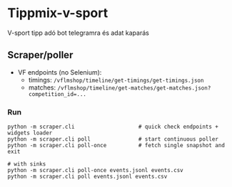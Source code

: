 # Tippmix-v-sport
V-sport tipp adó bot telegramra és adat kaparás

## Scraper/poller

- VF endpoints (no Selenium):
  - timings: `/vflmshop/timeline/get-timings/get-timings.json`
  - matches: `/vflmshop/timeline/get-matches/get-matches.json?competition_id=...`

### Run

```
python -m scraper.cli                    # quick check endpoints + widgets loader
python -m scraper.cli poll               # start continuous poller
python -m scraper.cli poll-once          # fetch single snapshot and exit

# with sinks
python -m scraper.cli poll-once events.jsonl events.csv
python -m scraper.cli poll events.jsonl events.csv
```
